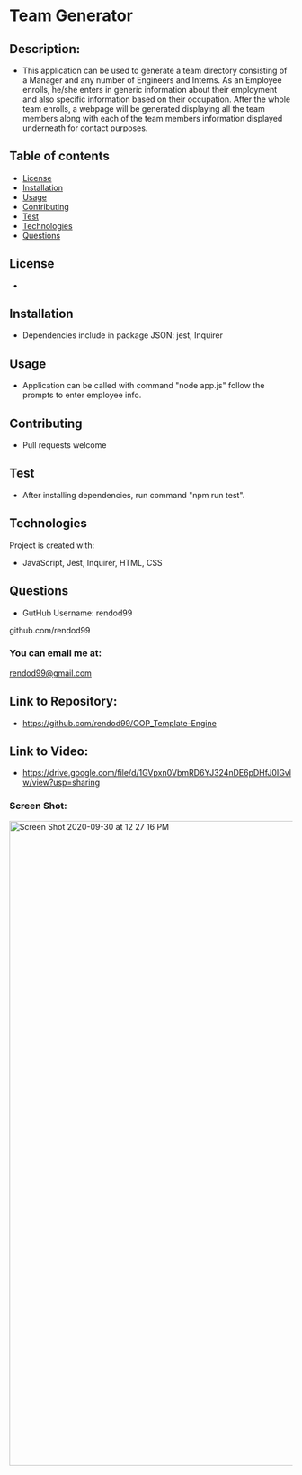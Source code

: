# Team Generator

## Description:

- This application can be used to generate a team directory consisting of a Manager and any number of Engineers and Interns. As an Employee enrolls, he/she enters in generic information about their employment and also specific information based on their occupation. After the whole team enrolls, a webpage will be generated displaying all the team members along with each of the team members information displayed underneath for contact purposes.

## Table of contents

- [License](#license)
- [Installation](#installation)
- [Usage](#usage)
- [Contributing](#contributing)
- [Test](#test)
- [Technologies](#technologies)
- [Questions](#questions)

## License

-

## Installation

- Dependencies include in package JSON: jest, Inquirer

## Usage

- Application can be called with command "node app.js" follow the prompts to enter employee info.

## Contributing

- Pull requests welcome

## Test

- After installing dependencies, run command "npm run test".

## Technologies

Project is created with:

- JavaScript, Jest, Inquirer, HTML, CSS

## Questions

- GutHub Username: rendod99

github.com/rendod99

### You can email me at:

rendod99@gmail.com

## Link to Repository:

- https://github.com/rendod99/OOP_Template-Engine

## Link to Video:

- https://drive.google.com/file/d/1GVpxn0VbmRD6YJ324nDE6pDHfJ0IGvlw/view?usp=sharing

### Screen Shot:

<img width="1145" alt="Screen Shot 2020-09-30 at 12 27 16 PM" src="https://user-images.githubusercontent.com/66277385/94719199-7a3f4f80-0318-11eb-80ed-e6d9c65604d8.png">
